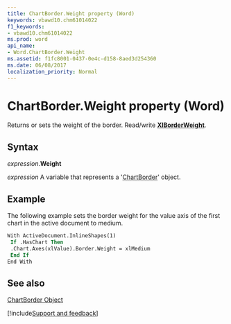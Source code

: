 ```yaml
---
title: ChartBorder.Weight property (Word)
keywords: vbawd10.chm61014022
f1_keywords:
- vbawd10.chm61014022
ms.prod: word
api_name:
- Word.ChartBorder.Weight
ms.assetid: f1fc8001-0437-0e4c-d158-8aed3d254360
ms.date: 06/08/2017
localization_priority: Normal
---
```



# ChartBorder.Weight property (Word)

Returns or sets the weight of the border. Read/write  **[XlBorderWeight](Word.xlborderweight.md)**.


## Syntax

_expression_.**Weight**

_expression_ A variable that represents a '[ChartBorder](Word.ChartBorder.md)' object.


## Example

The following example sets the border weight for the value axis of the first chart in the active document to medium.


```vb
With ActiveDocument.InlineShapes(1) 
 If .HasChart Then 
 .Chart.Axes(xlValue).Border.Weight = xlMedium 
 End If 
End With
```


## See also


[ChartBorder Object](Word.ChartBorder.md)

[!include[Support and feedback](~/includes/feedback-boilerplate.md)]